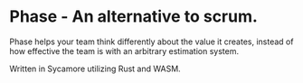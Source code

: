 # Phase - An alternative to scrum.
 Phase helps your team think differently about the value it creates, instead of how effective the team is with an arbitrary estimation system.

 Written in Sycamore utilizing Rust and WASM.
